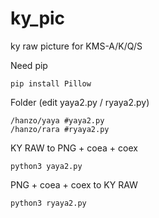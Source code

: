 ky_pic
=============

ky raw picture for KMS-A/K/Q/S

Need pip
<pre><code>pip install Pillow</code></pre>

Folder (edit yaya2.py / ryaya2.py)
<pre><code>/hanzo/yaya #yaya2.py
/hanzo/rara #ryaya2.py</code></pre>

KY RAW to PNG + coea + coex
<pre><code>python3 yaya2.py</code></pre>

PNG + coea + coex to KY RAW
<pre><code>python3 ryaya2.py</code></pre>
